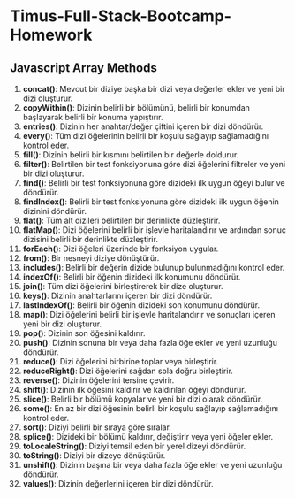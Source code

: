# Timus-Full-Stack-Bootcamp-Homework
## Javascript Array Methods

1. **concat()**: Mevcut bir diziye başka bir dizi veya değerler ekler ve yeni bir dizi oluşturur.
2. **copyWithin()**: Dizinin belirli bir bölümünü, belirli bir konumdan başlayarak belirli bir konuma yapıştırır.
3. **entries()**: Dizinin her anahtar/değer çiftini içeren bir dizi döndürür.
4. **every()**: Tüm dizi öğelerinin belirli bir koşulu sağlayıp sağlamadığını kontrol eder.
5. **fill()**: Dizinin belirli bir kısmını belirtilen bir değerle doldurur.
6. **filter()**: Belirtilen bir test fonksiyonuna göre dizi öğelerini filtreler ve yeni bir dizi oluşturur.
7. **find()**: Belirli bir test fonksiyonuna göre dizideki ilk uygun öğeyi bulur ve döndürür.
8. **findIndex()**: Belirli bir test fonksiyonuna göre dizideki ilk uygun öğenin dizinini döndürür.
9. **flat()**: Tüm alt dizileri belirtilen bir derinlikte düzleştirir.
10. **flatMap()**: Dizi öğelerini belirli bir işlevle haritalandırır ve ardından sonuç dizisini belirli bir derinlikte düzleştirir.
11. **forEach()**: Dizi öğeleri üzerinde bir fonksiyon uygular.
12. **from()**: Bir nesneyi diziye dönüştürür.
13. **includes()**: Belirli bir değerin dizide bulunup bulunmadığını kontrol eder.
14. **indexOf()**: Belirli bir öğenin dizideki ilk konumunu döndürür.
15. **join()**: Tüm dizi öğelerini birleştirerek bir dize oluşturur.
16. **keys()**: Dizinin anahtarlarını içeren bir dizi döndürür.
17. **lastIndexOf()**: Belirli bir öğenin dizideki son konumunu döndürür.
18. **map()**: Dizi öğelerini belirli bir işlevle haritalandırır ve sonuçları içeren yeni bir dizi oluşturur.
19. **pop()**: Dizinin son öğesini kaldırır.
20. **push()**: Dizinin sonuna bir veya daha fazla öğe ekler ve yeni uzunluğu döndürür.
21. **reduce()**: Dizi öğelerini birbirine toplar veya birleştirir.
22. **reduceRight()**: Dizi öğelerini sağdan sola doğru birleştirir.
23. **reverse()**: Dizinin öğelerini tersine çevirir.
24. **shift()**: Dizinin ilk öğesini kaldırır ve kaldırılan öğeyi döndürür.
25. **slice()**: Belirli bir bölümü kopyalar ve yeni bir dizi olarak döndürür.
26. **some()**: En az bir dizi öğesinin belirli bir koşulu sağlayıp sağlamadığını kontrol eder.
27. **sort()**: Diziyi belirli bir sıraya göre sıralar.
28. **splice()**: Dizideki bir bölümü kaldırır, değiştirir veya yeni öğeler ekler.
29. **toLocaleString()**: Diziyi temsil eden bir yerel dizeyi döndürür.
30. **toString()**: Diziyi bir dizeye dönüştürür.
31. **unshift()**: Dizinin başına bir veya daha fazla öğe ekler ve yeni uzunluğu döndürür.
32. **values()**: Dizinin değerlerini içeren bir dizi döndürür.
